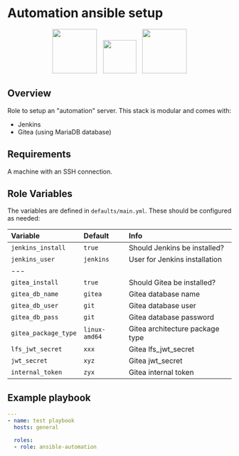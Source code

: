 # Automation ansible setup

<p align="center">
<img src="https://ansible.readthedocs.io/projects/ansible-core/devel/_static/images/Ansible-Mark-RGB_White.png" width=100>
<img src="https://www.jenkins.io/images/logos/jenkins/jenkins.svg" width=75 style="margin: 0 10px;">
<img src="https://gitea.com/assets/img/logo.svg" width=100>
</p>

## Overview

Role to setup an "automation" server. This stack is modular and comes with:

- Jenkins
- Gitea (using MariaDB database)

## Requirements

A machine with an SSH connection.

## Role Variables

The variables are defined in `defaults/main.yml`. These should be configured as needed:

| Variable | Default | Info |
| :------- | :------ | :--- |
| `jenkins_install`               | `true`           | Should Jenkins be installed?                      |
| `jenkins_user`                  | `jenkins`        | User for Jenkins installation                     |
| ---      |         |      |
| `gitea_install`                 | `true`           | Should Gitea be installed?                        |
| `gitea_db_name`                 | `gitea`          | Gitea database name                               |
| `gitea_db_user`                 | `git`            | Gitea database user                               |
| `gitea_db_pass`                 | `git`            | Gitea database password                           |
| `gitea_package_type`            | `linux-amd64`    | Gitea architecture package type                   |
| `lfs_jwt_secret`                | `xxx`            | Gitea lfs_jwt_secret                              |
| `jwt_secret`                    | `xyz`            | Gitea jwt_secret                                  |
| `internal_token`                | `zyx`            | Gitea internal token                              |

## Example playbook

```yml
---
- name: test playbook
  hosts: general

  roles:
  - role: ansible-automation
```
